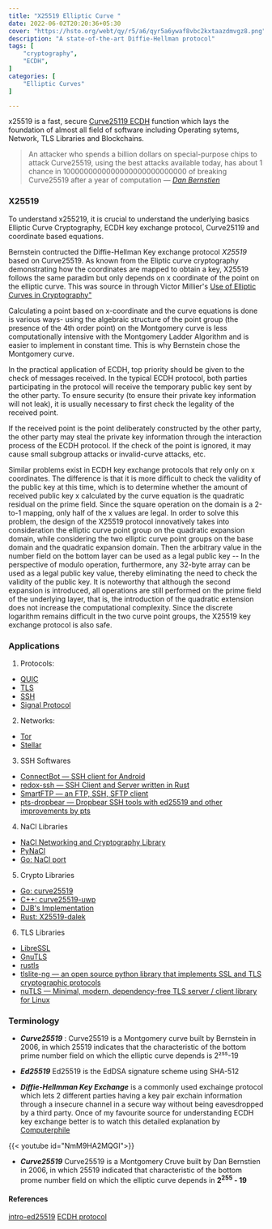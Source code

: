 ```yaml
---
title: "X25519 Elliptic Curve "
date: 2022-06-02T20:20:36+05:30
cover: "https://hsto.org/webt/qy/r5/a6/qyr5a6ywaf8vbc2kxtaazdmvgz8.png"
description: "A state-of-the-art Diffie-Hellman protocol"
tags: [
    "cryptography",
    "ECDH",
]
categories: [
    "Elliptic Curves"
]

---
```



<!-- Overview of algorithimc rust implementation of x25519 WIP -->

x25519 is a fast, secure [Curve25119 ECDH](#terminology) function which lays the foundation of almost all field of software including Operating sytems, Network, TLS Libraries and Blockchains.



>An attacker who spends a billion dollars on special-purpose chips to attack Curve25519, using the best attacks available today, has about 1 chance in 1000000000000000000000000000 of breaking Curve25519 after a year of computation
> — <cite>[Dan Bernstien](https://dnscurve.org/crypto.html)</cite>

### X25519




To understand x255219, it is crucial to understand the underlying basics Elliptic Curve Cryptography, ECDH key exchange protocol, Curve25119 and coordinate based equations.






Bernstein contructed the Diffie-Hellman Key exchange protocol *X25519*  based on Curve25519. As known from the Eliptic curve cryptography demonstrating how the coordinates are mapped to obtain a key, X25519 follows the same paradim but only depends on x coordinate of the point on the elliptic curve. This was source in through Victor Millier's [Use of Elliptic Curves in Cryptography"]("https://link.springer.com/chapter/10.1007/3-540-39799-X_31")

Calculating a point based on x-coordinate and the curve equations is done is various ways- using the algebraic structure of the point group (the presence of the 4th order point) on the Montgomery curve is less computationally intensive with the Montgomery Ladder Algorithm and is easier to implement in constant time. This is why Bernstein chose the Montgomery curve.

In the practical application of ECDH, top priority should be given to the check of messages received. In the typical ECDH protocol, both parties participating in the protocol will receive the temporary public key sent by the other party. To ensure security (to ensure their private key information will not leak), it is usually necessary to first check the legality of the received point. 

If the received point is the point deliberately constructed by the other party, the other party may steal the private key information through the interaction process of the ECDH protocol. If the check of the point is ignored, it may cause small subgroup attacks or invalid-curve attacks, etc. 

Similar problems exist in ECDH key exchange protocols that rely only on x coordinates. The difference is that it is more difficult to check the validity of the public key at this time, which is to determine whether the amount of received public key x calculated by the curve equation is the quadratic residual on the prime field. Since the square operation on the domain is a 2-to-1 mapping, only half of the x values are legal. In order to solve this problem, the design of the X25519 protocol innovatively takes into consideration the elliptic curve point group on the quadratic expansion domain, while considering the two elliptic curve point groups on the base domain and the quadratic expansion domain. Then the arbitrary value in the number field on the bottom layer can be used as a legal public key -- In the perspective of modulo operation, furthermore, any 32-byte array can be used as a legal public key value, thereby eliminating the need to check the validity of the public key. It is noteworthy that although the second expansion is introduced, all operations are still performed on the prime field of the underlying layer, that is, the introduction of the quadratic extension does not increase the computational complexity. Since the discrete logarithm remains difficult in the two curve point groups, the X25519 key exchange protocol is also safe.








### Applications

1. Protocols:
* [QUIC](https://en.wikipedia.org/wiki/QUIC)
* [TLS](https://en.wikipedia.org/wiki/Transport_Layer_Security)
* [SSH](https://en.wikipedia.org/wiki/Secure_Shell)
* [Signal Protocol](https://signal.org/blog/signal-inside-and-out/)



2. Networks:
* [Tor](https://www.torproject.org/) 
* [Stellar](https://www.stellar.org/)

3. SSH Softwares
* [ConnectBot — SSH client for Android](https://github.com/connectbot/connectbot)
* [redox-ssh — SSH Client and Server written in Rust](https://gitlab.redox-os.org/redox-os/redox-ssh)
* [SmartFTP — an FTP, SSH, SFTP client](https://www.smartftp.com/)
* [pts-dropbear — Dropbear SSH tools with ed25519 and other improvements by pts](https://github.com/pts/pts-dropbear)


4. NaCl Libraries
* [NaCl Networking and Cryptography Library](https://nacl.cr.yp.to/)
* [PyNaCl](https://pkg.go.dev/golang.org/x/crypto/nacl)
* [Go: NaCl port](https://pkg.go.dev/golang.org/x/crypto/nacl)


5. Crypto Libraries
* [Go: curve25519](https://pkg.go.dev/golang.org/x/crypto/curve25519)
* [C++: curve25519-uwp](https://github.com/jeff-r-koyaltech/curve25519-uwp)
* [DJB's Implementation](https://cr.yp.to/ecdh.html)
* [Rust: X25519-dalek](https://github.com/dalek-cryptography/x25519-dalek)


6. TLS Libraries
* [LibreSSL](https://www.libressl.org/)
* [GnuTLS](https://gnutls.org/)
* [rustls](https://github.com/rustls/rustls)
* [tlslite-ng — an open source python library that implements SSL and TLS cryptographic protocols](https://github.com/tlsfuzzer/tlslite-ng)
* [nuTLS — Minimal, modern, dependency-free TLS server / client library for Linux](https://github.com/turbo/nuTLS)







### Terminology


* ***Curve25519*** : Curve25519 is a Montgomery curve built by Bernstein in 2006, in which 25519 indicates that the characteristic of the bottom prime number field on which the elliptic curve depends is 2²⁵⁵-19

* ***Ed25519*** Ed25519 is the EdDSA signature scheme using SHA-512

* ***Diffie-Hellmman Key Exchange*** is a commonly used exchainge protocol which lets 2 different parties having a key pair exchain information through a insecure channel in a secure way without being eavesdropped by a third party. Once of my favourite source for understanding ECDH key exchange better is to watch this detailed explanation by [Computerphile](https://www.youtube.com/user/Computerphile)


{{< youtube id="NmM9HA2MQGI">}}




* ***Curve25519*** Curve25519 is a Montgomery Cruve built by Dan Bernstien in 2006, in which 25519 indicated that characteristic of the bottom prome number field on which the elliptic curve depends in **2<sup>255</sup> - 19**



#### References

[intro-ed25519](https://github.com/longcpp/CryptoInAction/blob/master/intro-ed25519/190902-intro-x25519.pdf) 
[ECDH protocol](https://en.wikipedia.org/wiki/Elliptic-curve_Diffie%E2%80%93Hellman)






<!-- https://coinexsmartchain.medium.com/a-deep-dive-into-x25519-7a926e8a91c7
https://medium.com/asecuritysite-when-bob-met-alice/youve-heard-of-x25519-but-what-s-so-special-about-x448-c790ef57ceb1
https://www.trustonic.com/technical-articles/field-arithmetic-for-curve25519/ 
https://medium.com/asecuritysite-when-bob-met-alice/the-fido2-and-post-quantum-cryptography-revolution-and-he-zkp-and-mpc-ccfc77ed5d85 
https://ianix.com/pub/curve25519-deployment.html-->




